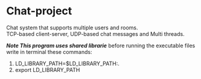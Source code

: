 # Chat-project
Chat system that supports multiple users and rooms.  
TCP-based client-server, UDP-based chat messages and Multi threads.

***Note This program uses shared librarie***
before running the executable files write in terminal these commands:
1. LD_LIBRARY_PATH=$LD_LIBRARY_PATH:.
2. export LD_LIBRARY_PATH

